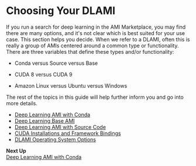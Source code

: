 # Choosing Your DLAMI<a name="options"></a>

If you run a search for deep learning in the AMI Marketplace, you may find there are many options, and it's not clear which is best suited for your use case\. This section helps you decide\. When we refer to a DLAMI, often this is really a group of AMIs centered around a common type or functionality\. There are three variables that define these types and/or functionality: 

+ Conda versus Source versus Base

+ CUDA 8 versus CUDA 9

+ Amazon Linux versus Ubuntu versus Windows

The rest of the topics in this guide will help further inform you and go into more details\. 


+ [Deep Learning AMI with Conda](overview-conda.md)
+ [Deep Learning Base AMI](overview-base.md)
+ [Deep Learning AMI with Source Code](overview-source.md)
+ [CUDA Installations and Framework Bindings](overview-cuda.md)
+ [DLAMI Operating System Options](overview-os.md)

**Next Up**  
[Deep Learning AMI with Conda](overview-conda.md)